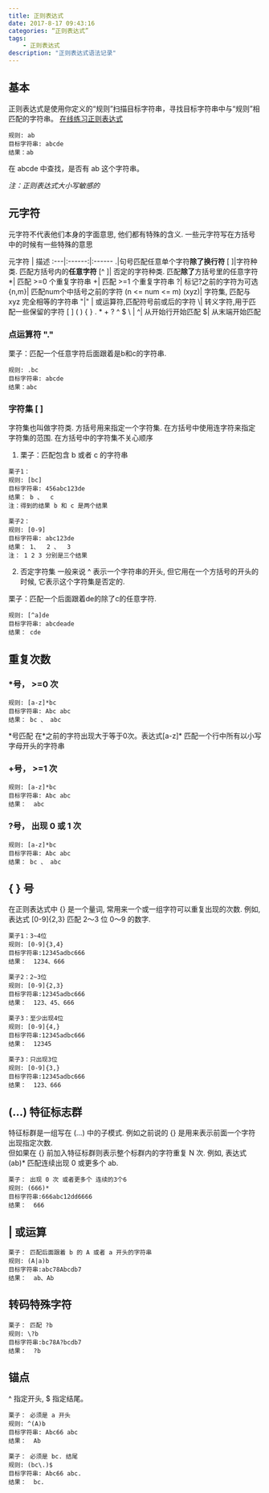 ```yaml
---
title: 正则表达式
date: 2017-8-17 09:43:16
categories: “正则表达式”
tags:
    - 正则表达式
description: "正则表达式语法记录"
---
```



## 基本
正则表达式是使用你定义的“规则”扫描目标字符串，寻找目标字符串中与“规则”相匹配的字符串。
[在线练习正则表达式](http://tool.oschina.net/regex?optionGlobl=global)

```
规则: ab
目标字符串: abcde
结果：ab
```
在 abcde 中查找，是否有 ab 这个字符串。

*注：正则表达式大小写敏感的*
<!-- more -->
## 元字符
元字符不代表他们本身的字面意思, 他们都有特殊的含义. 一些元字符写在方括号中的时候有一些特殊的意思

 元字符 |  描述 
:---|:------:|:------ 
.|句号匹配任意单个字符**除了换行符**
[ ]|字符种类. 匹配方括号内的**任意字符**
[^ ]|	否定的字符种类. 匹配**除了**方括号里的任意字符
*| 匹配 >=0 个重复字符串
+| 匹配 >=1 个重复字符串
?| 标记?之前的字符为可选
{n,m}| 匹配num个中括号之前的字符 (n <= num <= m)
(xyz)| 字符集, 匹配与 xyz 完全相等的字符串
 "\|" | 或运算符,匹配符号前或后的字符
\\| 转义字符,用于匹配一些保留的字符 [ ] ( ) { } . * + ? ^ $ \\ |
^| 从开始行开始匹配
$| 从末端开始匹配

###  点运算符 "."

栗子：匹配一个任意字符后面跟着是b和c的字符串.
```
规则: .bc
目标字符串: abcde
结果：abc
```

###  字符集 [ ]

字符集也叫做字符类. 方括号用来指定一个字符集. 在方括号中使用连字符来指定字符集的范围. 在方括号中的字符集不关心顺序

1. 栗子：匹配包含 b 或者 c 的字符串
```
栗子1：
规则: [bc]
目标字符串: 456abc123de
结果： b 、  c
注：得到的结果 b 和 c 是两个结果

栗子2：
规则: [0-9]
目标字符串: abc123de
结果： 1、  2 、  3
注： 1 2 3 分别是三个结果
```
2. 否定字符集
一般来说 ^ 表示一个字符串的开头, 但它用在一个方括号的开头的时候, 它表示这个字符集是否定的. 

栗子：匹配一个后面跟着de的除了c的任意字符.
```
规则: [^a]de
目标字符串: abcdeade
结果： cde
```
## 重复次数
### *号， >=0 次
```
规则: [a-z]*bc
目标字符串: Abc abc
结果： bc 、 abc
```
\*号匹配 在\*之前的字符出现大于等于0次。表达式[a-z]* 匹配一个行中所有以小写字母开头的字符串


### +号， >=1 次
```
规则: [a-z]*bc
目标字符串: Abc abc
结果：  abc
```
### ?号， 出现 0 或 1 次
```
规则: [a-z]*bc
目标字符串: Abc abc
结果： bc 、 abc
```

## { } 号
在正则表达式中 {} 是一个量词, 常用来一个或一组字符可以重复出现的次数. 例如, 表达式 [0-9]{2,3} 匹配 2～3 位 0～9 的数字.
```
栗子1：3~4位
规则: [0-9]{3,4}
目标字符串:12345adbc666
结果：  1234、666

栗子2：2~3位
规则: [0-9]{2,3}
目标字符串:12345adbc666
结果：  123、45、666

栗子3：至少出现4位
规则: [0-9]{4,}
目标字符串:12345adbc666
结果：  12345

栗子3：只出现3位
规则: [0-9]{3,}
目标字符串:12345adbc666
结果：  123、666

```

## (...) 特征标志群
特征标群是一组写在 (...) 中的子模式. 例如之前说的 {} 是用来表示前面一个字符出现指定次数. </br>  但如果在 {} 前加入特征标群则表示整个标群内的字符重复 N 次. 例如, 表达式 (ab)* 匹配连续出现 0 或更多个 ab.
```
栗子： 出现 0 次 或者更多个 连续的3个6
规则: (666)*
目标字符串:666abc12dd6666
结果：  666
```
## \| 或运算
```
栗子： 匹配后面跟着 b 的 A 或者 a 开头的字符串
规则: (A|a)b
目标字符串:abc78Abcdb7
结果：  ab、Ab
```

## 转码特殊字符
```
栗子： 匹配 ?b 
规则: \?b
目标字符串:bc78A?bcdb7
结果：  ?b
```

## 锚点
^ 指定开头, $ 指定结尾。
```
栗子： 必须是 a 开头
规则: ^(A)b
目标字符串: Abc66 abc
结果：  Ab

栗子： 必须是 bc. 结尾
规则: (bc\.)$
目标字符串: Abc66 abc.
结果：  bc.

```

